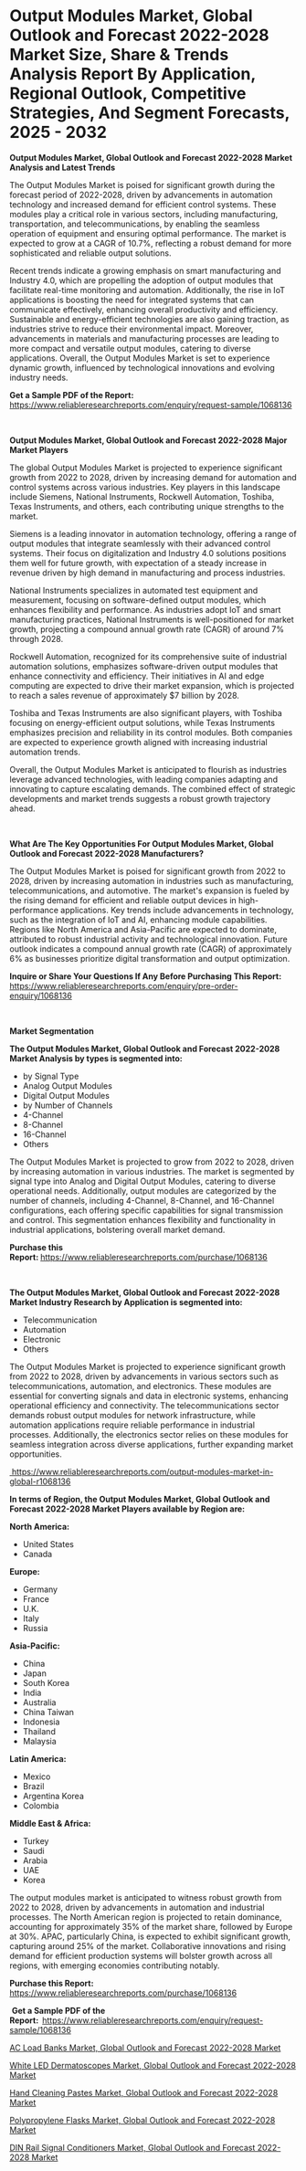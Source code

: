 <p><h1>Output Modules Market, Global Outlook and Forecast 2022-2028 Market Size, Share & Trends Analysis Report By Application, Regional Outlook, Competitive Strategies, And Segment Forecasts, 2025 - 2032</h1></p><p><strong>Output Modules Market, Global Outlook and Forecast 2022-2028 Market Analysis and Latest Trends</strong></p>
<p><p>The Output Modules Market is poised for significant growth during the forecast period of 2022-2028, driven by advancements in automation technology and increased demand for efficient control systems. These modules play a critical role in various sectors, including manufacturing, transportation, and telecommunications, by enabling the seamless operation of equipment and ensuring optimal performance. The market is expected to grow at a CAGR of 10.7%, reflecting a robust demand for more sophisticated and reliable output solutions.</p><p>Recent trends indicate a growing emphasis on smart manufacturing and Industry 4.0, which are propelling the adoption of output modules that facilitate real-time monitoring and automation. Additionally, the rise in IoT applications is boosting the need for integrated systems that can communicate effectively, enhancing overall productivity and efficiency. Sustainable and energy-efficient technologies are also gaining traction, as industries strive to reduce their environmental impact. Moreover, advancements in materials and manufacturing processes are leading to more compact and versatile output modules, catering to diverse applications. Overall, the Output Modules Market is set to experience dynamic growth, influenced by technological innovations and evolving industry needs.</p></p>
<p><strong>Get a Sample PDF of the Report:&nbsp;</strong> <a href="https://www.reliableresearchreports.com/enquiry/request-sample/1068136?utm_campaign=115&utm_medium=2&utm_source=Github&utm_content=ia&utm_term=21032025&utm_id=output-modules-market-global-outlook-and-forecast-2022-2028">https://www.reliableresearchreports.com/enquiry/request-sample/1068136</a></p>
<p>&nbsp;</p>
<p><strong>Output Modules Market, Global Outlook and Forecast 2022-2028 Major Market Players</strong></p>
<p><p>The global Output Modules Market is projected to experience significant growth from 2022 to 2028, driven by increasing demand for automation and control systems across various industries. Key players in this landscape include Siemens, National Instruments, Rockwell Automation, Toshiba, Texas Instruments, and others, each contributing unique strengths to the market.</p><p>Siemens is a leading innovator in automation technology, offering a range of output modules that integrate seamlessly with their advanced control systems. Their focus on digitalization and Industry 4.0 solutions positions them well for future growth, with expectation of a steady increase in revenue driven by high demand in manufacturing and process industries.</p><p>National Instruments specializes in automated test equipment and measurement, focusing on software-defined output modules, which enhances flexibility and performance. As industries adopt IoT and smart manufacturing practices, National Instruments is well-positioned for market growth, projecting a compound annual growth rate (CAGR) of around 7% through 2028.</p><p>Rockwell Automation, recognized for its comprehensive suite of industrial automation solutions, emphasizes software-driven output modules that enhance connectivity and efficiency. Their initiatives in AI and edge computing are expected to drive their market expansion, which is projected to reach a sales revenue of approximately $7 billion by 2028.</p><p>Toshiba and Texas Instruments are also significant players, with Toshiba focusing on energy-efficient output solutions, while Texas Instruments emphasizes precision and reliability in its control modules. Both companies are expected to experience growth aligned with increasing industrial automation trends.</p><p>Overall, the Output Modules Market is anticipated to flourish as industries leverage advanced technologies, with leading companies adapting and innovating to capture escalating demands. The combined effect of strategic developments and market trends suggests a robust growth trajectory ahead.</p></p>
<p>&nbsp;</p>
<p><strong>What Are The Key Opportunities For Output Modules Market, Global Outlook and Forecast 2022-2028 Manufacturers?</strong></p>
<p><p>The Output Modules Market is poised for significant growth from 2022 to 2028, driven by increasing automation in industries such as manufacturing, telecommunications, and automotive. The market's expansion is fueled by the rising demand for efficient and reliable output devices in high-performance applications. Key trends include advancements in technology, such as the integration of IoT and AI, enhancing module capabilities. Regions like North America and Asia-Pacific are expected to dominate, attributed to robust industrial activity and technological innovation. Future outlook indicates a compound annual growth rate (CAGR) of approximately 6% as businesses prioritize digital transformation and output optimization.</p></p>
<p><strong>Inquire or Share Your Questions If Any Before Purchasing This Report:</strong> <a href="https://www.reliableresearchreports.com/enquiry/pre-order-enquiry/1068136?utm_campaign=115&utm_medium=2&utm_source=Github&utm_content=ia&utm_term=21032025&utm_id=output-modules-market-global-outlook-and-forecast-2022-2028">https://www.reliableresearchreports.com/enquiry/pre-order-enquiry/1068136</a></p>
<p>&nbsp;</p>
<p><strong>Market Segmentation</strong></p>
<p><strong>The Output Modules Market, Global Outlook and Forecast 2022-2028 Market Analysis by types is segmented into:</strong></p>
<p><ul><li>by Signal Type</li><li>Analog Output Modules</li><li>Digital Output Modules</li><li>by Number of Channels</li><li>4-Channel</li><li>8-Channel</li><li>16-Channel</li><li>Others</li></ul></p>
<p><p>The Output Modules Market is projected to grow from 2022 to 2028, driven by increasing automation in various industries. The market is segmented by signal type into Analog and Digital Output Modules, catering to diverse operational needs. Additionally, output modules are categorized by the number of channels, including 4-Channel, 8-Channel, and 16-Channel configurations, each offering specific capabilities for signal transmission and control. This segmentation enhances flexibility and functionality in industrial applications, bolstering overall market demand.</p></p>
<p><strong>Purchase this Report:&nbsp;</strong><a href="https://www.reliableresearchreports.com/purchase/1068136?utm_campaign=115&utm_medium=2&utm_source=Github&utm_content=ia&utm_term=21032025&utm_id=output-modules-market-global-outlook-and-forecast-2022-2028">https://www.reliableresearchreports.com/purchase/1068136</a></p>
<p>&nbsp;</p>
<p><strong>The Output Modules Market, Global Outlook and Forecast 2022-2028 Market Industry Research by Application is segmented into:</strong></p>
<p><ul><li>Telecommunication</li><li>Automation</li><li>Electronic</li><li>Others</li></ul></p>
<p><p>The Output Modules Market is projected to experience significant growth from 2022 to 2028, driven by advancements in various sectors such as telecommunications, automation, and electronics. These modules are essential for converting signals and data in electronic systems, enhancing operational efficiency and connectivity. The telecommunications sector demands robust output modules for network infrastructure, while automation applications require reliable performance in industrial processes. Additionally, the electronics sector relies on these modules for seamless integration across diverse applications, further expanding market opportunities.</p></p>
<p><a href="https://www.reliableresearchreports.com/output-modules-market-in-global-r1068136?utm_campaign=115&utm_medium=2&utm_source=Github&utm_content=ia&utm_term=21032025&utm_id=output-modules-market-global-outlook-and-forecast-2022-2028">&nbsp;https://www.reliableresearchreports.com/output-modules-market-in-global-r1068136</a></p>
<p><strong>In terms of Region, the Output Modules Market, Global Outlook and Forecast 2022-2028 Market Players available by Region are:</strong></p>
<p>
    <p> <strong> North America: </strong>
        <ul>
            <li>United States</li>
            <li>Canada</li>
        </ul>
        </p> 
    <p> <strong> Europe: </strong>
        <ul>
            <li>Germany</li>
            <li>France</li>
            <li>U.K.</li>
            <li>Italy</li>
            <li>Russia</li>
        </ul>
        </p> 
    <p> <strong> Asia-Pacific: </strong>
        <ul>
            <li>China</li>
            <li>Japan</li>
            <li>South Korea</li>
            <li>India</li>
            <li>Australia</li>
            <li>China Taiwan</li>
            <li>Indonesia</li>
            <li>Thailand</li>
            <li>Malaysia</li>
        </ul>
        </p> 
    <p> <strong> Latin America: </strong>
        <ul>
            <li>Mexico</li>
            <li>Brazil</li>
            <li>Argentina Korea</li>
            <li>Colombia</li>
        </ul>
        </p> 
    <p> <strong> Middle East & Africa: </strong>
        <ul>
            <li>Turkey</li>
            <li>Saudi</li>
            <li>Arabia</li>
            <li>UAE</li>
            <li>Korea</li>
        </ul>
    </p>
    </p>
<p><p>The output modules market is anticipated to witness robust growth from 2022 to 2028, driven by advancements in automation and industrial processes. The North American region is projected to retain dominance, accounting for approximately 35% of the market share, followed by Europe at 30%. APAC, particularly China, is expected to exhibit significant growth, capturing around 25% of the market. Collaborative innovations and rising demand for efficient production systems will bolster growth across all regions, with emerging economies contributing notably.</p></p>
<p><strong>Purchase this Report: </strong><a href="https://www.reliableresearchreports.com/purchase/1068136?utm_campaign=115&utm_medium=2&utm_source=Github&utm_content=ia&utm_term=21032025&utm_id=output-modules-market-global-outlook-and-forecast-2022-2028">https://www.reliableresearchreports.com/purchase/1068136</a></p>
<p>&nbsp;<strong>Get a Sample PDF of the Report:&nbsp;&nbsp;</strong><a href="https://www.reliableresearchreports.com/enquiry/request-sample/1068136?utm_campaign=115&utm_medium=2&utm_source=Github&utm_content=ia&utm_term=21032025&utm_id=output-modules-market-global-outlook-and-forecast-2022-2028">https://www.reliableresearchreports.com/enquiry/request-sample/1068136</a></p>
<p><strong></strong></p>
<p><p><a href="https://github.com/daglascimpoi/Market-Research-Report-List-1/blob/main/ac-load-banks-market-global-outlook-and-forecast-2022-2028-market.md?utm_campaign=115&utm_medium=2&utm_source=Github&utm_content=ia&utm_term=21032025&utm_id=output-modules-market-global-outlook-and-forecast-2022-2028">AC Load Banks Market, Global Outlook and Forecast 2022-2028 Market</a></p><p><a href="https://github.com/pockettifere14/Market-Research-Report-List-1/blob/main/white-led-dermatoscopes-market-global-outlook-and-forecast-2022-2028-market.md?utm_campaign=115&utm_medium=2&utm_source=Github&utm_content=ia&utm_term=21032025&utm_id=output-modules-market-global-outlook-and-forecast-2022-2028">White LED Dermatoscopes Market, Global Outlook and Forecast 2022-2028 Market</a></p><p><a href="https://github.com/daglascimpoi/Market-Research-Report-List-1/blob/main/hand-cleaning-pastes-market-global-outlook-and-forecast-2022-2028-market.md?utm_campaign=115&utm_medium=2&utm_source=Github&utm_content=ia&utm_term=21032025&utm_id=output-modules-market-global-outlook-and-forecast-2022-2028">Hand Cleaning Pastes Market, Global Outlook and Forecast 2022-2028 Market</a></p><p><a href="https://github.com/billejuman43/Market-Research-Report-List-1/blob/main/polypropylene-flasks-market-global-outlook-and-forecast-2022-2028-market.md?utm_campaign=115&utm_medium=2&utm_source=Github&utm_content=ia&utm_term=21032025&utm_id=output-modules-market-global-outlook-and-forecast-2022-2028">Polypropylene Flasks Market, Global Outlook and Forecast 2022-2028 Market</a></p><p><a href="https://github.com/shroffuhpa/Market-Research-Report-List-1/blob/main/din-rail-signal-conditioners-market-global-outlook-and-forecast-2022-2028-market.md?utm_campaign=115&utm_medium=2&utm_source=Github&utm_content=ia&utm_term=21032025&utm_id=output-modules-market-global-outlook-and-forecast-2022-2028">DIN Rail Signal Conditioners Market, Global Outlook and Forecast 2022-2028 Market</a></p></p>
